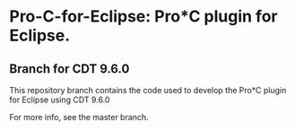 # Pro-C-for-Eclipse: Pro*C plugin for Eclipse.

## Branch for CDT 9.6.0

This repository branch contains the code used to develop the Pro*C plugin for Eclipse using CDT 9.6.0

For more info, see the master branch.